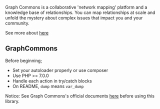 Graph Commons is a collaborative 'network mapping' platform and a knowledge base of relationships. You can map relationships at scale and unfold the mystery about complex issues that impact you and your community.

See more about [here](https://graphcommons.com/about)

## GraphCommons

Before beginning;

- Set your autoloader properly or use composer
- Use PHP >= 7.0.0
- Handle each action in try/catch blocks
- On README, `dump` means `var_dump`

Notice: See Graph Commons's official documents [here](graphcommons.github.io/api-v1/) before using this library.
